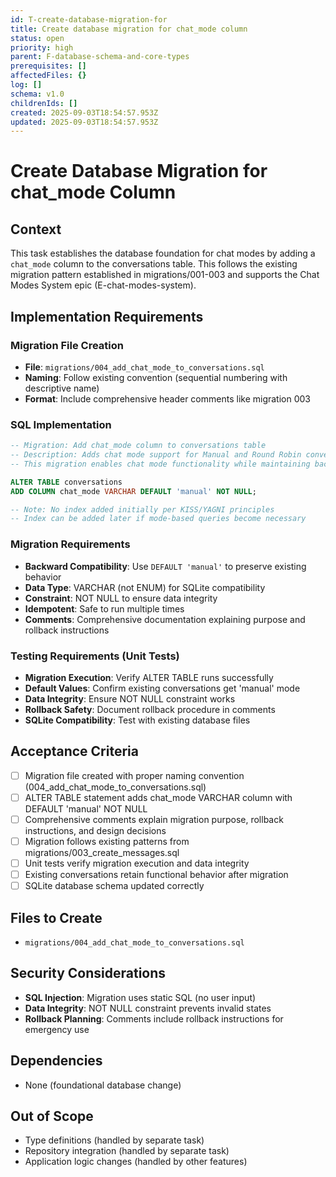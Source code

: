 ```yaml
---
id: T-create-database-migration-for
title: Create database migration for chat_mode column
status: open
priority: high
parent: F-database-schema-and-core-types
prerequisites: []
affectedFiles: {}
log: []
schema: v1.0
childrenIds: []
created: 2025-09-03T18:54:57.953Z
updated: 2025-09-03T18:54:57.953Z
---
```


# Create Database Migration for chat_mode Column

## Context

This task establishes the database foundation for chat modes by adding a `chat_mode` column to the conversations table. This follows the existing migration pattern established in migrations/001-003 and supports the Chat Modes System epic (E-chat-modes-system).

## Implementation Requirements

### Migration File Creation

- **File**: `migrations/004_add_chat_mode_to_conversations.sql`
- **Naming**: Follow existing convention (sequential numbering with descriptive name)
- **Format**: Include comprehensive header comments like migration 003

### SQL Implementation

```sql
-- Migration: Add chat_mode column to conversations table
-- Description: Adds chat mode support for Manual and Round Robin conversation modes
-- This migration enables chat mode functionality while maintaining backward compatibility

ALTER TABLE conversations
ADD COLUMN chat_mode VARCHAR DEFAULT 'manual' NOT NULL;

-- Note: No index added initially per KISS/YAGNI principles
-- Index can be added later if mode-based queries become necessary
```

### Migration Requirements

- **Backward Compatibility**: Use `DEFAULT 'manual'` to preserve existing behavior
- **Data Type**: VARCHAR (not ENUM) for SQLite compatibility
- **Constraint**: NOT NULL to ensure data integrity
- **Idempotent**: Safe to run multiple times
- **Comments**: Comprehensive documentation explaining purpose and rollback instructions

### Testing Requirements (Unit Tests)

- **Migration Execution**: Verify ALTER TABLE runs successfully
- **Default Values**: Confirm existing conversations get 'manual' mode
- **Data Integrity**: Ensure NOT NULL constraint works
- **Rollback Safety**: Document rollback procedure in comments
- **SQLite Compatibility**: Test with existing database files

## Acceptance Criteria

- [ ] Migration file created with proper naming convention (004_add_chat_mode_to_conversations.sql)
- [ ] ALTER TABLE statement adds chat_mode VARCHAR column with DEFAULT 'manual' NOT NULL
- [ ] Comprehensive comments explain migration purpose, rollback instructions, and design decisions
- [ ] Migration follows existing patterns from migrations/003_create_messages.sql
- [ ] Unit tests verify migration execution and data integrity
- [ ] Existing conversations retain functional behavior after migration
- [ ] SQLite database schema updated correctly

## Files to Create

- `migrations/004_add_chat_mode_to_conversations.sql`

## Security Considerations

- **SQL Injection**: Migration uses static SQL (no user input)
- **Data Integrity**: NOT NULL constraint prevents invalid states
- **Rollback Planning**: Comments include rollback instructions for emergency use

## Dependencies

- None (foundational database change)

## Out of Scope

- Type definitions (handled by separate task)
- Repository integration (handled by separate task)
- Application logic changes (handled by other features)
